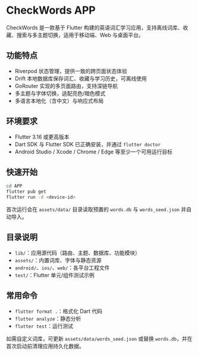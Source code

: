 ﻿# CheckWords APP

CheckWords 是一款基于 Flutter 构建的英语词汇学习应用，支持离线词库、收藏、搜索与多主题切换，适用于移动端、Web 与桌面平台。

## 功能特点
- Riverpod 状态管理，提供一致的跨页面状态体验
- Drift 本地数据库保存词汇、收藏与学习历史，可离线使用
- GoRouter 实现的多页面路由，支持深链导航
- 多主题与字体切换，适配亮色/暗色模式
- 多语言本地化（含中文）与响应式布局

## 环境要求
- Flutter 3.16 或更高版本
- Dart SDK 与 Flutter SDK 已正确安装，并通过 `flutter doctor`
- Android Studio / Xcode / Chrome / Edge 等至少一个可用运行目标

## 快速开始
```bash
cd APP
flutter pub get
flutter run -d <device-id>
```
首次运行会在 `assets/data/` 目录读取预置的 `words.db` 与 `words_seed.json` 并自动导入。

## 目录说明
- `lib/`：应用源代码（路由、主题、数据库、功能模块）
- `assets/`：内置词库、字体与静态资源
- `android/`、`ios/`、`web/`：各平台工程文件
- `test/`：Flutter 单元/组件测试示例

## 常用命令
- `flutter format .`：格式化 Dart 代码
- `flutter analyze`：静态分析
- `flutter test`：运行测试

如需自定义词库，可更新 `assets/data/words_seed.json` 或替换 `words.db`，并在首次启动前清理应用持久化数据。
